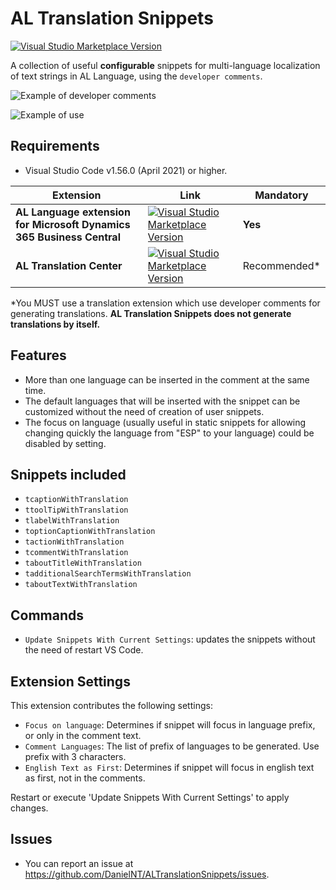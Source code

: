 # AL Translation Snippets

[![Visual Studio Marketplace Version](https://img.shields.io/vscode-marketplace/v/daniel-nt.al-translation-snippets.svg?style=flat-square&label=Download%20in%20VS%20Marketplace)](https://marketplace.visualstudio.com/items?itemName=daniel-nt.al-translation-snippets)

A collection of useful **configurable** snippets for multi-language localization of text strings in AL Language, using the `developer comments`.

![Example of developer comments](https://i.ibb.co/ZTbGhC2/example-Label.png)

![Example of use](https://github.com/DanielNT/AlTranslationSnippets/assets/12068767/268de838-9d28-4bf0-b5a8-f84b95fb36c8)

## Requirements
- Visual Studio Code v1.56.0 (April 2021) or higher.

| **Extension**| Link     | Mandatory |
|--------------|-----------|------------|
| **AL Language extension for Microsoft Dynamics 365 Business Central** | [![Visual Studio Marketplace Version](https://img.shields.io/vscode-marketplace/v/ms-dynamics-smb.al.svg?style=flat-square&label=Download)](https://marketplace.visualstudio.com/items?itemName=ms-dynamics-smb.al) |  **Yes**    | 
| **AL Translation Center** | [![Visual Studio Marketplace Version](https://img.shields.io/vscode-marketplace/v/daniel-nt.al-translation-center.svg?style=flat-square&label=Download)](https://marketplace.visualstudio.com/items?itemName=daniel-nt.al-translation-center) |  Recommended*    | 

*You MUST use a translation extension which use developer comments for generating translations. **AL Translation Snippets does not generate translations by itself.**

## Features
- More than one language can be inserted in the comment at the same time.
- The default languages that will be inserted with the snippet can be customized without the need of creation of user snippets. 
- The focus on language (usually useful in static snippets for allowing changing quickly the language from "ESP" to your language) could be disabled by setting.

## Snippets included
- `tcaptionWithTranslation`  
- `ttoolTipWithTranslation`  
- `tlabelWithTranslation`  
- `toptionCaptionWithTranslation`  
- `tactionWithTranslation`  
- `tcommentWithTranslation`  
- `taboutTitleWithTranslation`  
- `tadditionalSearchTermsWithTranslation`  
- `taboutTextWithTranslation`  

## Commands
* `Update Snippets With Current Settings`: updates the snippets without the need of restart VS Code.

## Extension Settings
This extension contributes the following settings:

* `Focus on language`: Determines if snippet will focus in language prefix, or only in the comment text. 
* `Comment Languages`: The list of prefix of languages to be generated. Use prefix with 3 characters.
* `English Text as First`: Determines if snippet will focus in english text as first, not in the comments.

Restart or execute 'Update Snippets With Current Settings' to apply changes.

## Issues
- You can report an issue at https://github.com/DanielNT/ALTranslationSnippets/issues.
